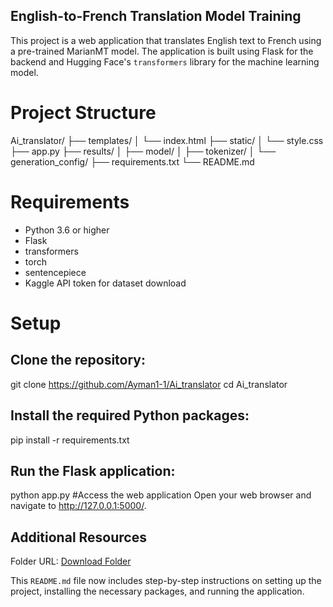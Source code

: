 ## English-to-French Translation Model Training

This project is a web application that translates English text to French using a pre-trained MarianMT model. The application is built using Flask for the backend and Hugging Face's `transformers` library for the machine learning model.

# Project Structure

Ai_translator/
├── templates/
│ └── index.html
├── static/
│ └── style.css
├── app.py
├── results/
│ ├── model/
│ ├── tokenizer/
│ └── generation_config/
├── requirements.txt
└── README.md

# Requirements

- Python 3.6 or higher
- Flask
- transformers
- torch
- sentencepiece
- Kaggle API token for dataset download

# Setup

## Clone the repository:


git clone https://github.com/Ayman1-1/Ai_translator
cd Ai_translator

## Install the required Python packages:
pip install -r requirements.txt

## Run the Flask application:

python app.py
#Access the web application
Open your web browser and navigate to http://127.0.0.1:5000/.

## Additional Resources

Folder URL: [Download Folder](https://drive.google.com/drive/folders/1kHdfY8Ga4xNbn5CsiAiOAoNizm00WBqM?usp=sharing)




This `README.md` file now includes step-by-step instructions on setting up the project, installing the necessary packages, and running the application.
```
